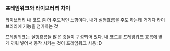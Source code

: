 ### 프레임워크와 라이브러리 차이 


라이브러리 내 코드 
좀 더 주도적인 느낌이다. 
내가 실행흐름을 주도 하는데 거기다 라이브러리에 기능을 첨가하는 것 

프레임워크는 실행흐름들 많은 것들이 구성되어 있다. 
내 코드를 프레임워크 흐름에 맞게 끼워 넣어서 동작 시키는 것이 프레임워크 사용 :D 


